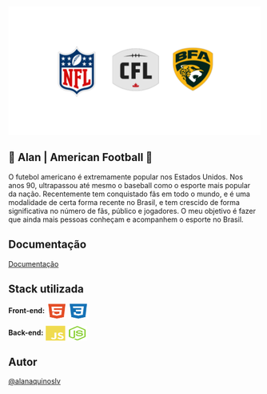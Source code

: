 ![Logo](./site/public/assets2/ligas.png)

## 🏈 Alan | American Football 🏈

O futebol americano é extremamente popular nos Estados Unidos. Nos anos 90, ultrapassou até mesmo o baseball como o esporte mais popular da nação. Recentemente tem conquistado fãs em todo o mundo, e é uma modalidade de certa forma recente no Brasil, e tem crescido de forma significativa no número de fãs, público e jogadores. O meu objetivo é fazer que ainda mais pessoas conheçam e acompanhem o esporte no Brasil.

## Documentação

[Documentação](doc/docFootball.pdf)

## Stack utilizada

**Front-end:** <img align="center" alt="Alan-HTML" height="30" width="40" src="https://github.com/devicons/devicon/blob/master/icons/html5/html5-plain.svg"> <img align="center" alt="Alan-CSS" height="30" width="40" src="https://github.com/devicons/devicon/blob/master/icons/css3/css3-plain.svg">


**Back-end:** <img align="center" alt="Alan-Js" height="30" width="40" src="https://raw.githubusercontent.com/devicons/devicon/master/icons/javascript/javascript-plain.svg"> <img align="center" alt="Alan-NodeJS" height="30" width="40" src="https://github.com/devicons/devicon/blob/master/icons/nodejs/nodejs-plain.svg">

## Autor

[@alanaquinoslv](https://github.com/alanaquinoslv)
